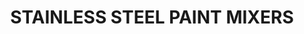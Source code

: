 ---
layout: product
title: "STAINLESS STEEL PAINT MIXERS"
price: "400" 
desc: "Čelične kuglice za mešanje"
img_path: "/assets/img/A.MIG-8003.webp"
brand: "AMMO"
available: true
special_offer: false
new: true
soon: false
cat: "070000"
subcat: "070100"
subsubcat: "070105"
sifra: "A.MIG-8003"
popular: false
---
